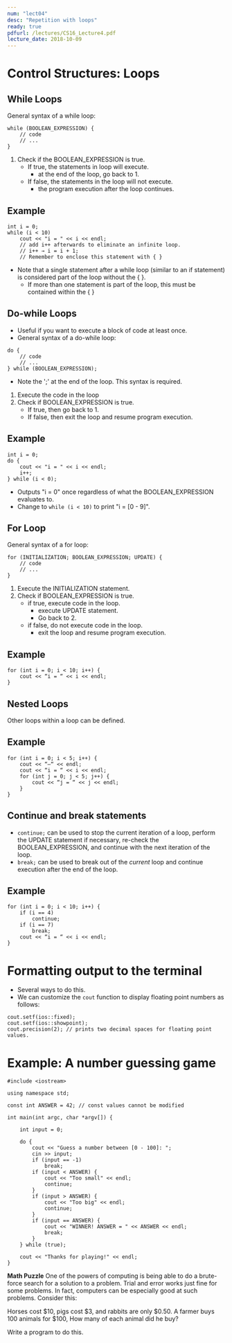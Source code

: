 ```yaml
---
num: "lect04"
desc: "Repetition with loops"
ready: true
pdfurl: /lectures/CS16_Lecture4.pdf
lecture_date: 2018-10-09 
---
```



# Control Structures: Loops

## While Loops

General syntax of a while loop:

```
while (BOOLEAN_EXPRESSION) {
	// code
	// ...
}
```

1. Check if the BOOLEAN_EXPRESSION is true.
	* If true, the statements in loop will execute.
		* at the end of the loop, go back to 1.
	* If false, the statements in the loop will not execute.
		* the program execution after the loop continues.

## Example

```
int i = 0;
while (i < 10)
	cout << "i = " << i << endl;
	// add i++ afterwards to eliminate an infinite loop.
	// i++ → i = i + 1;
	// Remember to enclose this statement with { }
```

* Note that a single statement after a while loop (similar to an if statement) is considered part of the loop without the { }.
	* If more than one statement is part of the loop, this must be contained within the { }

## Do-while Loops

* Useful if you want to execute a block of code at least once.
* General syntax of a do-while loop:

```
do {
	// code
	// ...
} while (BOOLEAN_EXPRESSION);
```

* Note the ';' at the end of the loop. This syntax is required.

1. Execute the code in the loop
2. Check if BOOLEAN_EXPRESSION is true.
	* If true, then go back to 1.
	* If false, then exit the loop and resume program execution.

## Example

```
int i = 0;
do {
	cout << "i = " << i << endl;
	i++;
} while (i < 0);
```

* Outputs "i = 0" once regardless of what the BOOLEAN_EXPRESSION evaluates to.
* Change to `while (i < 10)` to print "i = [0 - 9]".

## For Loop

General syntax of a for loop:

```
for (INITIALIZATION; BOOLEAN_EXPRESSION; UPDATE) {
	// code
	// ...
}
```

1. Execute the INITIALIZATION statement.
2. Check if BOOLEAN_EXPRESSION is true.
	* if true, execute code in the loop.
		* execute UPDATE statement.
		* Go back to 2.
	* if false, do not execute code in the loop.
		* exit the loop and resume program execution.

## Example

```
for (int i = 0; i < 10; i++) {
	cout << “i = “ << i << endl;
}
```

## Nested Loops

Other loops within a loop can be defined.

## Example

```
for (int i = 0; i < 5; i++) {
	cout << “—“ << endl;
	cout << “i = “ << i << endl;
	for (int j = 0; j < 5; j++) {
		cout << “j = “ << j << endl;
	}
}
```

## Continue and break statements

* `continue;` can be used to stop the current iteration of a loop, perform the UPDATE statement if necessary, re-check the BOOLEAN_EXPRESSION, and continue with the next iteration of the loop.
* `break;` can be used to break out of the <i>current</i> loop and continue execution after the end of the loop.

## Example

```
for (int i = 0; i < 10; i++) {
	if (i == 4)
		continue;
	if (i == 7)
		break;
	cout << “i = “ << i << endl;
}
```

# Formatting output to the terminal

* Several ways to do this.
* We can customize the `cout` function to display floating point numbers as follows:

```
cout.setf(ios::fixed);
cout.setf(ios::showpoint);
cout.precision(2); // prints two decimal spaces for floating point values.
```	

# Example: A number guessing game

```
#include <iostream>

using namespace std;

const int ANSWER = 42; // const values cannot be modified

int main(int argc, char *argv[]) {

	int input = 0;

	do {
		cout << "Guess a number between [0 - 100]: ";
		cin >> input;
		if (input == -1)
			break;
		if (input < ANSWER) {
			cout << "Too small" << endl;
			continue;
		}
		if (input > ANSWER) {
			cout << "Too big" << endl;
			continue;
		}
		if (input == ANSWER) {
			cout << "WINNER! ANSWER = " << ANSWER << endl;
			break;
		}
	} while (true);

	cout << "Thanks for playing!" << endl;
}
```

**Math Puzzle**
One of the powers of computing is being able to do a brute-force search for a solution to a problem. Trial and error works just fine for some problems. In fact, computers can be especially good at such problems. Consider this:

Horses cost $10, pigs cost $3, and rabbits are only $0.50. A farmer buys 100 animals for $100, How many of each animal did he buy?  

Write a program to do this.
